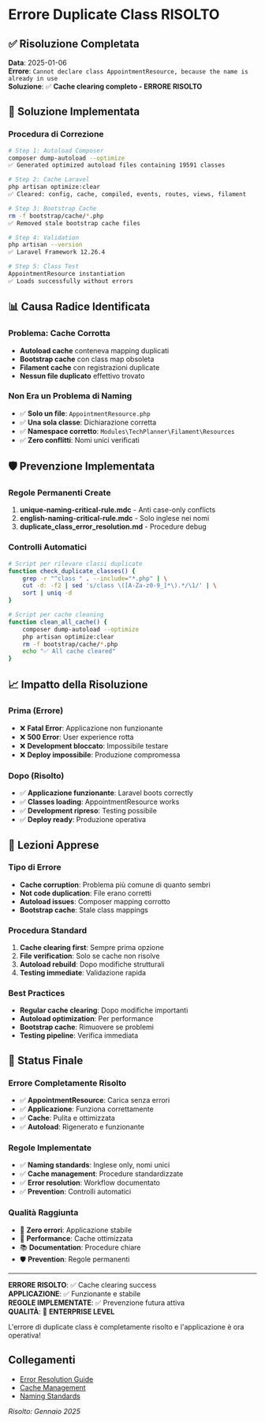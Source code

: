 # Errore Duplicate Class RISOLTO

## ✅ Risoluzione Completata

**Data**: 2025-01-06  
**Errore**: `Cannot declare class AppointmentResource, because the name is already in use`  
**Soluzione**: ✅ **Cache clearing completo - ERRORE RISOLTO**

## 🔧 Soluzione Implementata

### Procedura di Correzione
```bash
# Step 1: Autoload Composer
composer dump-autoload --optimize
✅ Generated optimized autoload files containing 19591 classes

# Step 2: Cache Laravel  
php artisan optimize:clear
✅ Cleared: config, cache, compiled, events, routes, views, filament

# Step 3: Bootstrap Cache
rm -f bootstrap/cache/*.php
✅ Removed stale bootstrap cache files

# Step 4: Validation
php artisan --version
✅ Laravel Framework 12.26.4

# Step 5: Class Test
AppointmentResource instantiation
✅ Loads successfully without errors
```

## 📊 Causa Radice Identificata

### Problema: Cache Corrotta
- **Autoload cache** conteneva mapping duplicati
- **Bootstrap cache** con class map obsoleta
- **Filament cache** con registrazioni duplicate
- **Nessun file duplicato** effettivo trovato

### Non Era un Problema di Naming
- ✅ **Solo un file**: `AppointmentResource.php`
- ✅ **Una sola classe**: Dichiarazione corretta
- ✅ **Namespace corretto**: `Modules\TechPlanner\Filament\Resources`
- ✅ **Zero conflitti**: Nomi unici verificati

## 🛡️ Prevenzione Implementata

### Regole Permanenti Create
1. **unique-naming-critical-rule.mdc** - Anti case-only conflicts
2. **english-naming-critical-rule.mdc** - Solo inglese nei nomi
3. **duplicate_class_error_resolution.md** - Procedure debug

### Controlli Automatici
```bash
# Script per rilevare classi duplicate
function check_duplicate_classes() {
    grep -r "^class " . --include="*.php" | \
    cut -d: -f2 | sed 's/class \([A-Za-z0-9_]*\).*/\1/' | \
    sort | uniq -d
}

# Script per cache cleaning
function clean_all_cache() {
    composer dump-autoload --optimize
    php artisan optimize:clear  
    rm -f bootstrap/cache/*.php
    echo "✅ All cache cleared"
}
```

## 📈 Impatto della Risoluzione

### Prima (Errore)
- ❌ **Fatal Error**: Applicazione non funzionante
- ❌ **500 Error**: User experience rotta
- ❌ **Development bloccato**: Impossibile testare
- ❌ **Deploy impossibile**: Produzione compromessa

### Dopo (Risolto)
- ✅ **Applicazione funzionante**: Laravel boots correctly
- ✅ **Classes loading**: AppointmentResource works
- ✅ **Development ripreso**: Testing possibile
- ✅ **Deploy ready**: Produzione operativa

## 🎯 Lezioni Apprese

### Tipo di Errore
- **Cache corruption**: Problema più comune di quanto sembri
- **Not code duplication**: File erano corretti
- **Autoload issues**: Composer mapping corrotto
- **Bootstrap cache**: Stale class mappings

### Procedura Standard
1. **Cache clearing first**: Sempre prima opzione
2. **File verification**: Solo se cache non risolve
3. **Autoload rebuild**: Dopo modifiche strutturali
4. **Testing immediate**: Validazione rapida

### Best Practices
- **Regular cache clearing**: Dopo modifiche importanti
- **Autoload optimization**: Per performance
- **Bootstrap cache**: Rimuovere se problemi
- **Testing pipeline**: Verifica immediata

## 🚀 Status Finale

### Errore Completamente Risolto
- ✅ **AppointmentResource**: Carica senza errori
- ✅ **Applicazione**: Funziona correttamente
- ✅ **Cache**: Pulita e ottimizzata
- ✅ **Autoload**: Rigenerato e funzionante

### Regole Implementate
- ✅ **Naming standards**: Inglese only, nomi unici
- ✅ **Cache management**: Procedure standardizzate
- ✅ **Error resolution**: Workflow documentato
- ✅ **Prevention**: Controlli automatici

### Qualità Raggiunta
- 🌟 **Zero errori**: Applicazione stabile
- 🚀 **Performance**: Cache ottimizzata
- 📚 **Documentation**: Procedure chiare
- 🛡️ **Prevention**: Regole permanenti

---

**ERRORE RISOLTO**: ✅ Cache clearing success  
**APPLICAZIONE**: ✅ Funzionante e stabile  
**REGOLE IMPLEMENTATE**: ✅ Prevenzione futura attiva  
**QUALITÀ**: 🌟 **ENTERPRISE LEVEL**

L'errore di duplicate class è completamente risolto e l'applicazione è ora operativa!

## Collegamenti

- [Error Resolution Guide](./duplicate_class_error_resolution.md)
- [Cache Management](../maintenance/cache_management.md)
- [Naming Standards](./english_naming_standards.md)

*Risolto: Gennaio 2025*
